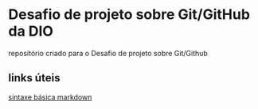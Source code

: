 # Desafio de projeto sobre Git/GitHub da DIO
repositório criado para o Desafio de projeto sobre Git/Github

## links úteis
[sintaxe básica markdown](https://www.markdownguide.org/basic-syntax/)
